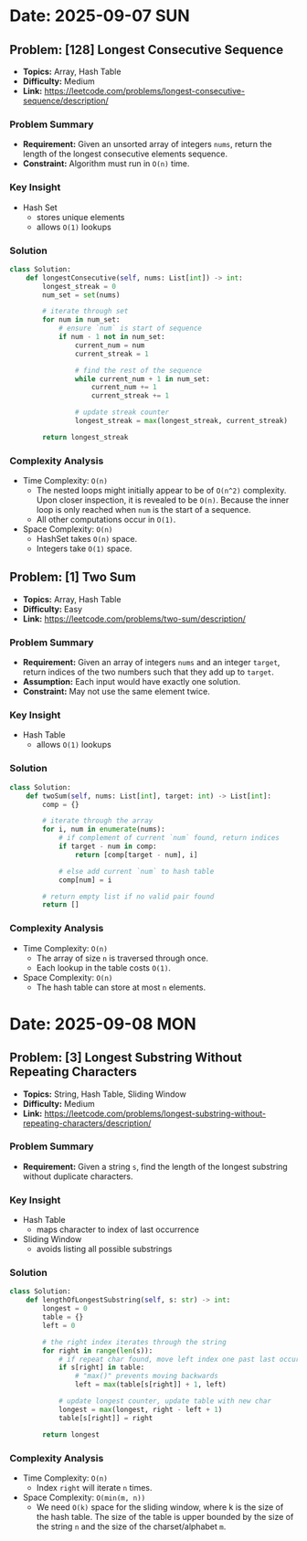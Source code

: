# Date: 2025-09-07 SUN
## Problem: [128] Longest Consecutive Sequence
- **Topics:** Array, Hash Table
- **Difficulty:** Medium
- **Link:** https://leetcode.com/problems/longest-consecutive-sequence/description/
### Problem Summary
- **Requirement:** Given an unsorted array of integers `nums`, return the length of the longest consecutive elements sequence.
- **Constraint:** Algorithm must run in `O(n)` time.
### Key Insight
- Hash Set
  - stores unique elements
  - allows `O(1)` lookups
### Solution
```python
class Solution:
    def longestConsecutive(self, nums: List[int]) -> int:
        longest_streak = 0
        num_set = set(nums)

        # iterate through set
        for num in num_set:
            # ensure `num` is start of sequence
            if num - 1 not in num_set:
                current_num = num
                current_streak = 1

                # find the rest of the sequence
                while current_num + 1 in num_set:
                    current_num += 1
                    current_streak += 1

                # update streak counter
                longest_streak = max(longest_streak, current_streak)

        return longest_streak
```
### Complexity Analysis
- Time Complexity: `O(n)`
  - The nested loops might initially appear to be of `O(n^2)` complexity. Upon closer inspection, it is revealed to be `O(n)`. Because the inner loop is only reached when `num` is the start of a sequence.
  - All other computations occur in `O(1)`.
- Space Complexity: `O(n)`
  - HashSet takes `O(n)` space.
  - Integers take `O(1)` space.
## Problem: [1] Two Sum
- **Topics:** Array, Hash Table
- **Difficulty:** Easy
- **Link:** https://leetcode.com/problems/two-sum/description/
### Problem Summary
- **Requirement:** Given an array of integers `nums` and an integer `target`, return indices of the two numbers such that they add up to `target`.
- **Assumption:** Each input would have exactly one solution.
- **Constraint:** May not use the same element twice.
### Key Insight
- Hash Table
  - allows `O(1)` lookups
### Solution
```python
class Solution:
    def twoSum(self, nums: List[int], target: int) -> List[int]:
        comp = {}

        # iterate through the array
        for i, num in enumerate(nums):
            # if complement of current `num` found, return indices
            if target - num in comp:
                return [comp[target - num], i]

            # else add current `num` to hash table
            comp[num] = i

        # return empty list if no valid pair found
        return []
```
### Complexity Analysis
- Time Complexity: `O(n)`
  - The array of size `n` is traversed through once.
  - Each lookup in the table costs `O(1)`.
- Space Complexity: `O(n)`
  - The hash table can store at most `n` elements.
# Date: 2025-09-08 MON
## Problem: [3] Longest Substring Without Repeating Characters
- **Topics:** String, Hash Table, Sliding Window
- **Difficulty:** Medium
- **Link:** https://leetcode.com/problems/longest-substring-without-repeating-characters/description/
### Problem Summary
- **Requirement:** Given a string `s`, find the length of the longest substring without duplicate characters.
### Key Insight
- Hash Table
  - maps character to index of last occurrence
- Sliding Window
  - avoids listing all possible substrings
### Solution
```python
class Solution:
    def lengthOfLongestSubstring(self, s: str) -> int:
        longest = 0
        table = {}
        left = 0

        # the right index iterates through the string
        for right in range(len(s)):
            # if repeat char found, move left index one past last occurrence
            if s[right] in table:
                # "max()" prevents moving backwards
                left = max(table[s[right]] + 1, left)

            # update longest counter, update table with new char
            longest = max(longest, right - left + 1)
            table[s[right]] = right

        return longest
```
### Complexity Analysis
- Time Complexity: `O(n)`
  - Index `right` will iterate `n` times.
- Space Complexity: `O(min(m, n))`
  - We need `O(k)` space for the sliding window, where k is the size of the hash table. The size of the table is upper bounded by the size of the string `n` and the size of the charset/alphabet `m`.